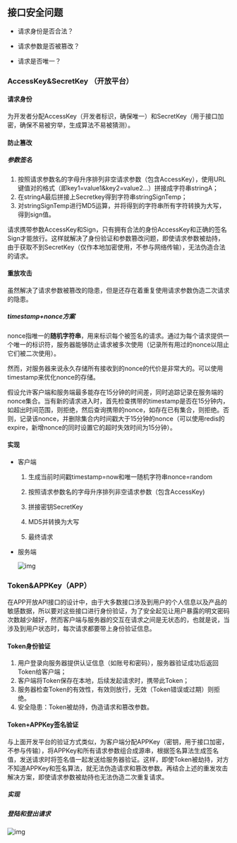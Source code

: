 ## 接口安全问题

- 请求身份是否合法？

- 请求参数是否被篡改？


- 请求是否唯一？


### AccessKey&SecretKey （开放平台）

#### 请求身份

为开发者分配AccessKey（开发者标识，确保唯一）和SecretKey（用于接口加密，确保不易被穷举，生成算法不易被猜测）。

#### 防止篡改

##### 参数签名

1. 按照请求参数名的字母升序排列非空请求参数（包含AccessKey），使用URL键值对的格式（即key1=value1&key2=value2…）拼接成字符串stringA；
2. 在stringA最后拼接上Secretkey得到字符串stringSignTemp；
3. 对stringSignTemp进行MD5运算，并将得到的字符串所有字符转换为大写，得到sign值。

请求携带参数AccessKey和Sign，只有拥有合法的身份AccessKey和正确的签名Sign才能放行。这样就解决了身份验证和参数篡改问题，即使请求参数被劫持，由于获取不到SecretKey（仅作本地加密使用，不参与网络传输），无法伪造合法的请求。

#### 重放攻击

虽然解决了请求参数被篡改的隐患，但是还存在着重复使用请求参数伪造二次请求的隐患。

##### timestamp+nonce方案

nonce指唯一的**随机字符串**，用来标识每个被签名的请求。通过为每个请求提供一个唯一的标识符，服务器能够防止请求被多次使用（记录所有用过的nonce以阻止它们被二次使用）。

然而，对服务器来说永久存储所有接收到的nonce的代价是非常大的。可以使用timestamp来优化nonce的存储。

假设允许客户端和服务端最多能存在15分钟的时间差，同时追踪记录在服务端的nonce集合。当有新的请求进入时，首先检查携带的timestamp是否在15分钟内，如超出时间范围，则拒绝，然后查询携带的nonce，如存在已有集合，则拒绝。否则，记录该nonce，并删除集合内时间戳大于15分钟的nonce（可以使用redis的expire，新增nonce的同时设置它的超时失效时间为15分钟）。



#### 实现

- 客户端

  1. 生成当前时间戳timestamp=now和唯一随机字符串nonce=random

  1. 按照请求参数名的字母升序排列非空请求参数（包含AccessKey)

  1. 拼接密钥SecretKey

  1. MD5并转换为大写

  1. 最终请求

- 服务端

  ![img](https://s2.loli.net/2022/08/01/zJpgMmHt1vNuy5L.webp)

### Token&APPKey（APP）

在APP开放API接口的设计中，由于大多数接口涉及到用户的个人信息以及产品的敏感数据，所以要对这些接口进行身份验证，为了安全起见让用户暴露的明文密码次数越少越好，然而客户端与服务器的交互在请求之间是无状态的，也就是说，当涉及到用户状态时，每次请求都要带上身份验证信息。



#### Token身份验证

1. 用户登录向服务器提供认证信息（如账号和密码），服务器验证成功后返回Token给客户端；
2. 客户端将Token保存在本地，后续发起请求时，携带此Token；
3. 服务器检查Token的有效性，有效则放行，无效（Token错误或过期）则拒绝。
4. 安全隐患：Token被劫持，伪造请求和篡改参数。

#### Token+APPKey签名验证

与上面开发平台的验证方式类似，为客户端分配APPKey（密钥，用于接口加密，不参与传输），将APPKey和所有请求参数组合成源串，根据签名算法生成签名值，发送请求时将签名值一起发送给服务器验证。这样，即使Token被劫持，对方不知道APPKey和签名算法，就无法伪造请求和篡改参数。再结合上述的重发攻击解决方案，即使请求参数被劫持也无法伪造二次重复请求。

##### 实现

##### 登陆和登出请求

![img](https://i0.hdslb.com/bfs/article/c93b602b3cfb5ed8ebe9531b8f49cd5a410839a0.png@942w_479h_progressive.webp)
